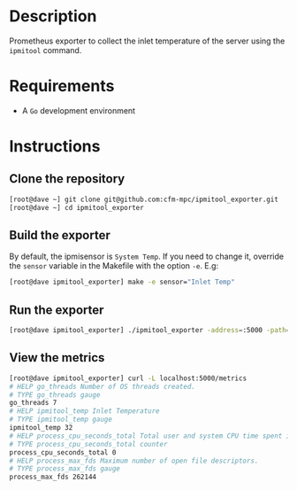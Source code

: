 # Description

Prometheus exporter to collect the inlet temperature of the server using the `ipmitool` command.

# Requirements

- A `Go` development environment

# Instructions

## Clone the repository

```bash
[root@dave ~] git clone git@github.com:cfm-mpc/ipmitool_exporter.git
[root@dave ~] cd ipmitool_exporter
```

## Build the exporter

By default, the ipmisensor is `System Temp`. If you need to change it, override the `sensor` variable in the Makefile with the option `-e`. E.g: 

```bash
[root@dave ipmitool_exporter] make -e sensor="Inlet Temp" 
```

## Run the exporter

```bash
[root@dave ipmitool_exporter] ./ipmitool_exporter -address=:5000 -path=/metrics
```

## View the metrics

```bash
[root@dave ipmitool_exporter] curl -L localhost:5000/metrics
# HELP go_threads Number of OS threads created.
# TYPE go_threads gauge
go_threads 7
# HELP ipmitool_temp Inlet Temperature
# TYPE ipmitool_temp gauge
ipmitool_temp 32
# HELP process_cpu_seconds_total Total user and system CPU time spent in seconds.
# TYPE process_cpu_seconds_total counter
process_cpu_seconds_total 0
# HELP process_max_fds Maximum number of open file descriptors.
# TYPE process_max_fds gauge
process_max_fds 262144
```
